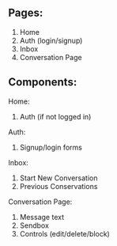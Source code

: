 

## Pages:

1. Home
2. Auth (login/signup)
3. Inbox
4. Conversation Page


## Components:

Home:
1. Auth (if not logged in)

Auth:
1. Signup/login forms

Inbox:
1. Start New Conversation
2. Previous Conservations

Conversation Page:
1. Message text
2. Sendbox
3. Controls (edit/delete/block)